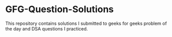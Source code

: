 # GFG-Question-Solutions
This repository contains solutions I submitted to geeks for geeks problem of the day and DSA questions I practiced.
